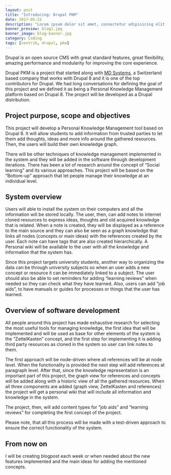 ```yaml
---
layout: post
title: "Introducing: Drupal PKM"
date: 2017-05-22
description: "Lorem ipsum dolor sit amet, consectetur adipisicing elit, sed do eiusmod tempor incididunt ut labore et dolore magna aliqua Ut enim..."
banner_preview: blog1.jpg
banner_image: blog-banner.jpg
category: Coding
tags: [contrib, drupal, pkm]
---
```

Drupal is an open source CMS with great standard features, great flexibility, amazing performance and modularity for improving the core experience.

Drupal PKM is a project that started along with [MD Systems](https://www.md-systems.ch), a Switzerland based company that works with Drupal 8 and it is one of the top contributors for Drupal. We had long conversations for defining the goal of this project and we defined it as being a Personal Knowledge Management platform based on Drupal 8.
The project will be developed as a Drupal distribution.

## Project purpose, scope and objectives
This project will develop a Personal Knowledge Management tool based on Drupal 8. It will allow students to add information from trusted parties to let them add thoughts, ideas and more info around the gathered resources. Then, the users will build their own knowledge graph.

There will be other techniques of knowledge management implemented in the system and they will be added in the software through development iterations.
There has been a lot of research around the concept of “Social learning” and its various approaches. This project will be based on the “Bottom-up” approach that let people manage their knowledge at an individual level.
## System overview
Users will able to install the system on their computers and all the information will be stored locally. The user, then, can add notes to internet cloned resources to express ideas, thoughts and old acquired knowledge that is related. When a note is created, they will be displayed as a reference to the main source and they can also be seen as a graph knowledge that links all nodes (concepts or main ideas) with the references created by the user. Each note can have tags that are also created hierarchically. A Personal wiki will be available to the user with all the knowledge and information that the system has.

Since this project targets university students, another way to organizing the data can be through university subjects so when an user adds a new concept or resource it can be immediately linked to a subject. The user should also be able to set reminders for adding “learning reviews” when needed so they can check what they have learned. Also, users can add “job aids”, to have manuals or guides for processes or things that the user has learned.
## Overview of software development
All people around this project has made exhaustive research for selecting the most useful tools for managing knowledge, the first idea that will be implemented and will be used as base for other elements of the system is the “ZettelKasten” concept, and the first step for implementing it is adding third party resources as cloned in the system so user can link notes to them.

The first approach will be node-driven where all references will be at node level. When the functionality is provided the next step will add references at paragraph level. After that, since the knowledge representation is an important part of this project, the graph view for references and concepts will be added along with a historic view of all the gathered resources.
When all three components are added (graph view, ZettelKasten and references) the project will get a personal wiki that will include all information and knowledge in the system.

The project, then, will add content types for “job aids” and “learning reviews” for completing the first concept of the project. 

Please note, that all this process will be made with a test-driven approach to ensure the correct functionality of the system.
## From now on
I will be creating blogpost each week or when needed about the new features implemented and the main ideas for adding the mentioned concepts.

